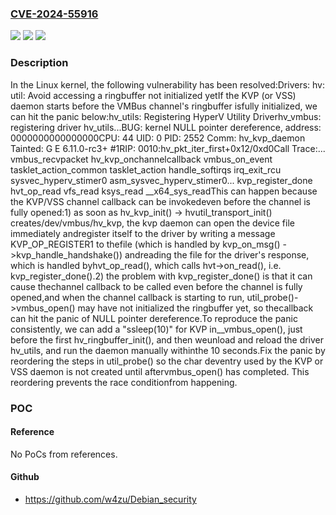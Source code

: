 ### [CVE-2024-55916](https://cve.mitre.org/cgi-bin/cvename.cgi?name=CVE-2024-55916)
![](https://img.shields.io/static/v1?label=Product&message=Linux&color=blue)
![](https://img.shields.io/static/v1?label=Version&message=e0fa3e5e7df61eb2c339c9f0067c202c0cdeec2c%3C%20f091a224a2c82f1e302b1768d73bb6332f687321%20&color=brighgreen)
![](https://img.shields.io/static/v1?label=Vulnerability&message=n%2Fa&color=brighgreen)

### Description

In the Linux kernel, the following vulnerability has been resolved:Drivers: hv: util: Avoid accessing a ringbuffer not initialized yetIf the KVP (or VSS) daemon starts before the VMBus channel's ringbuffer isfully initialized, we can hit the panic below:hv_utils: Registering HyperV Utility Driverhv_vmbus: registering driver hv_utils...BUG: kernel NULL pointer dereference, address: 0000000000000000CPU: 44 UID: 0 PID: 2552 Comm: hv_kvp_daemon Tainted: G E 6.11.0-rc3+ #1RIP: 0010:hv_pkt_iter_first+0x12/0xd0Call Trace:... vmbus_recvpacket hv_kvp_onchannelcallback vmbus_on_event tasklet_action_common tasklet_action handle_softirqs irq_exit_rcu sysvec_hyperv_stimer0 </IRQ> <TASK> asm_sysvec_hyperv_stimer0... kvp_register_done hvt_op_read vfs_read ksys_read __x64_sys_readThis can happen because the KVP/VSS channel callback can be invokedeven before the channel is fully opened:1) as soon as hv_kvp_init() -> hvutil_transport_init() creates/dev/vmbus/hv_kvp, the kvp daemon can open the device file immediately andregister itself to the driver by writing a message KVP_OP_REGISTER1 to thefile (which is handled by kvp_on_msg() ->kvp_handle_handshake()) andreading the file for the driver's response, which is handled byhvt_op_read(), which calls hvt->on_read(), i.e. kvp_register_done().2) the problem with kvp_register_done() is that it can cause thechannel callback to be called even before the channel is fully opened,and when the channel callback is starting to run, util_probe()->vmbus_open() may have not initialized the ringbuffer yet, so thecallback can hit the panic of NULL pointer dereference.To reproduce the panic consistently, we can add a "ssleep(10)" for KVP in__vmbus_open(), just before the first hv_ringbuffer_init(), and then weunload and reload the driver hv_utils, and run the daemon manually withinthe 10 seconds.Fix the panic by reordering the steps in util_probe() so the char deventry used by the KVP or VSS daemon is not created until aftervmbus_open() has completed. This reordering prevents the race conditionfrom happening.

### POC

#### Reference
No PoCs from references.

#### Github
- https://github.com/w4zu/Debian_security

